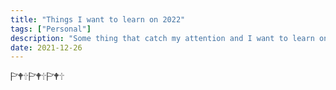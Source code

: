 ```yaml
---
title: "Things I want to learn on 2022"
tags: ["Personal"]
description: "Some thing that catch my attention and I want to learn on 2022."
date: 2021-12-26
---
```

︎🏱︎🕈︎︎🕆︎︎︎🏱︎🕈︎︎🕆︎︎︎🏱︎🕈︎︎🕆︎︎